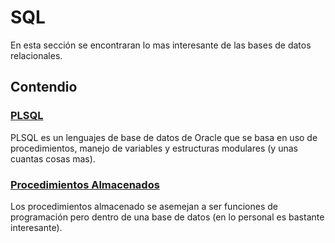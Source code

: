 # SQL

En esta sección se encontraran lo mas interesante de las bases de datos relacionales.

## Contendio

### [PLSQL](SQL/PLSQL.md)

PLSQL es un lenguajes de base de datos de Oracle que se basa en uso de procedimientos, manejo de variables y estructuras modulares (y unas cuantas cosas mas).

### [Procedimientos Almacenados](/SQL/Procedimientos_Almacenados)

Los procedimientos almacenado se asemejan a ser funciones de programación pero dentro de una base de datos (en lo personal es bastante interesante).
